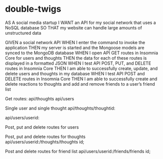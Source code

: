 # double-twigs

AS A social media startup
I WANT an API for my social network that uses a NoSQL database
SO THAT my website can handle large amounts of unstructured data


GIVEN a social network API
WHEN I enter the command to invoke the application
THEN my server is started and the Mongoose models are synced to the MongoDB database
WHEN I open API GET routes in Insomnia Core for users and thoughts
THEN the data for each of these routes is displayed in a formatted JSON
WHEN I test API POST, PUT, and DELETE routes in Insomnia Core
THEN I am able to successfully create, update, and delete users and thoughts in my database
WHEN I test API POST and DELETE routes in Insomnia Core
THEN I am able to successfully create and delete reactions to thoughts and add and remove friends to a user’s friend list


Get routes: 
api/thoughts
api/users

Single user and single thought
api/thoughts/thoughtid:

api/users/userid:

Post, put and delete routes for users


Post, put and delete routes for thoughts
api/users/userid:/thoughts/thoughts id;

Post and delete routes for friend list
api/users/userid:/friends/friends id;
